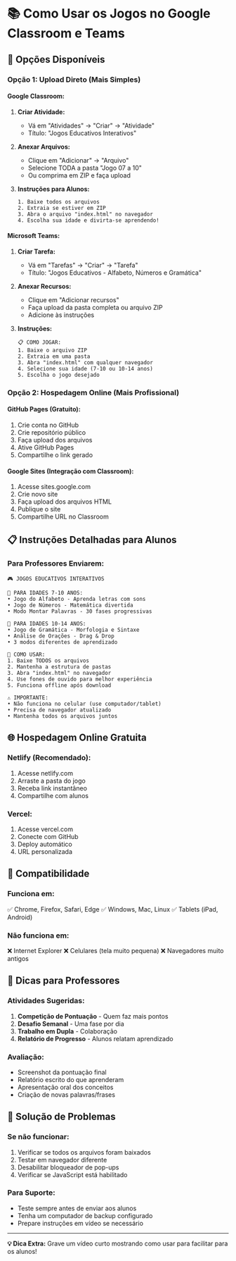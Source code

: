 # 📚 Como Usar os Jogos no Google Classroom e Teams

## 🎯 Opções Disponíveis

### **Opção 1: Upload Direto (Mais Simples)**

#### **Google Classroom:**
1. **Criar Atividade:**
   - Vá em "Atividades" → "Criar" → "Atividade"
   - Título: "Jogos Educativos Interativos"

2. **Anexar Arquivos:**
   - Clique em "Adicionar" → "Arquivo"
   - Selecione TODA a pasta "Jogo 07 a 10"
   - Ou comprima em ZIP e faça upload

3. **Instruções para Alunos:**
   ```
   1. Baixe todos os arquivos
   2. Extraia se estiver em ZIP
   3. Abra o arquivo "index.html" no navegador
   4. Escolha sua idade e divirta-se aprendendo!
   ```

#### **Microsoft Teams:**
1. **Criar Tarefa:**
   - Vá em "Tarefas" → "Criar" → "Tarefa"
   - Título: "Jogos Educativos - Alfabeto, Números e Gramática"

2. **Anexar Recursos:**
   - Clique em "Adicionar recursos"
   - Faça upload da pasta completa ou arquivo ZIP
   - Adicione às instruções

3. **Instruções:**
   ```
   📋 COMO JOGAR:
   1. Baixe o arquivo ZIP
   2. Extraia em uma pasta
   3. Abra "index.html" com qualquer navegador
   4. Selecione sua idade (7-10 ou 10-14 anos)
   5. Escolha o jogo desejado
   ```

### **Opção 2: Hospedagem Online (Mais Profissional)**

#### **GitHub Pages (Gratuito):**
1. Crie conta no GitHub
2. Crie repositório público
3. Faça upload dos arquivos
4. Ative GitHub Pages
5. Compartilhe o link gerado

#### **Google Sites (Integração com Classroom):**
1. Acesse sites.google.com
2. Crie novo site
3. Faça upload dos arquivos HTML
4. Publique o site
5. Compartilhe URL no Classroom

## 📋 Instruções Detalhadas para Alunos

### **Para Professores Enviarem:**

```
🎮 JOGOS EDUCATIVOS INTERATIVOS

👶 PARA IDADES 7-10 ANOS:
• Jogo do Alfabeto - Aprenda letras com sons
• Jogo de Números - Matemática divertida
• Modo Montar Palavras - 30 fases progressivas

👦 PARA IDADES 10-14 ANOS:
• Jogo de Gramática - Morfologia e Sintaxe
• Análise de Orações - Drag & Drop
• 3 modos diferentes de aprendizado

🔧 COMO USAR:
1. Baixe TODOS os arquivos
2. Mantenha a estrutura de pastas
3. Abra "index.html" no navegador
4. Use fones de ouvido para melhor experiência
5. Funciona offline após download

⚠️ IMPORTANTE:
• Não funciona no celular (use computador/tablet)
• Precisa de navegador atualizado
• Mantenha todos os arquivos juntos
```

## 🌐 Hospedagem Online Gratuita

### **Netlify (Recomendado):**
1. Acesse netlify.com
2. Arraste a pasta do jogo
3. Receba link instantâneo
4. Compartilhe com alunos

### **Vercel:**
1. Acesse vercel.com
2. Conecte com GitHub
3. Deploy automático
4. URL personalizada

## 📱 Compatibilidade

### **Funciona em:**
✅ Chrome, Firefox, Safari, Edge
✅ Windows, Mac, Linux
✅ Tablets (iPad, Android)

### **Não funciona em:**
❌ Internet Explorer
❌ Celulares (tela muito pequena)
❌ Navegadores muito antigos

## 🎯 Dicas para Professores

### **Atividades Sugeridas:**
1. **Competição de Pontuação** - Quem faz mais pontos
2. **Desafio Semanal** - Uma fase por dia
3. **Trabalho em Dupla** - Colaboração
4. **Relatório de Progresso** - Alunos relatam aprendizado

### **Avaliação:**
- Screenshot da pontuação final
- Relatório escrito do que aprenderam
- Apresentação oral dos conceitos
- Criação de novas palavras/frases

## 🔧 Solução de Problemas

### **Se não funcionar:**
1. Verificar se todos os arquivos foram baixados
2. Testar em navegador diferente
3. Desabilitar bloqueador de pop-ups
4. Verificar se JavaScript está habilitado

### **Para Suporte:**
- Teste sempre antes de enviar aos alunos
- Tenha um computador de backup configurado
- Prepare instruções em vídeo se necessário

---
**💡 Dica Extra:** Grave um vídeo curto mostrando como usar para facilitar para os alunos!